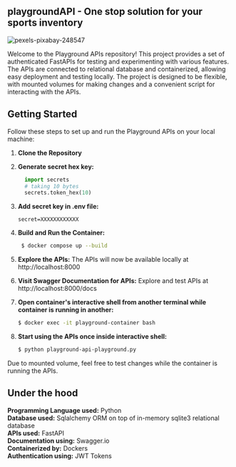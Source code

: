 ## playgroundAPI - One stop solution for your sports inventory


![pexels-pixabay-248547](https://github.com/vidhi-kumar/playgroundAPI/assets/55309127/b9359bbd-cf88-4e52-bf25-eef6e5e12526)


Welcome to the Playground APIs repository! This project provides a set of authenticated FastAPIs for testing and experimenting with various features. 
The APIs are connected to relational database and containerized, allowing easy deployment and testing locally. 
The project is designed to be flexible, with mounted volumes for making changes and a convenient script for interacting with the APIs.

## Getting Started

Follow these steps to set up and run the Playground APIs on your local machine:

1. **Clone the Repository**

2. **Generate secret hex key:**
    ```python
      import secrets
      # taking 10 bytes
      secrets.token_hex(10)
    ```

3.  **Add secret key in .env file:**
     ```env
     secret=XXXXXXXXXXXX
     ```

4. **Build and Run the Container:**
    ```bash
     $ docker compose up --build
    ```

5. **Explore the APIs:**
  The APIs will now be available locally at http://localhost:8000

6. **Visit Swagger Documentation for APIs:**
   Explore and test APIs at http://localhost:8000/docs

7. **Open container's interactive shell from another terminal while container is running in another:**
   ```bash
   $ docker exec -it playground-container bash
   ```
   
8. **Start using the APIs once inside interactive shell:**
   ```bash
   $ python playground-api-playground.py
   ```

Due to mounted volume, feel free to test changes while the container is running the APIs.

## Under the hood
**Programming Language used:**
Python<br>
**Database used:**
Sqlalchemy ORM on top of in-memory sqlite3 relational database<br>
**APIs used:**
FastAPI<br>
**Documentation using:**
Swagger.io<br>
**Containerized by:**
Dockers<br>
**Authentication using:**
JWT Tokens<br>
